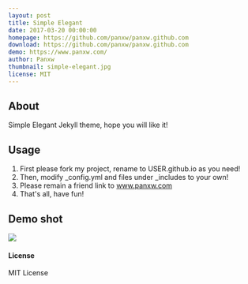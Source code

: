 ```yaml
---
layout: post
title: Simple Elegant
date: 2017-03-20 00:00:00
homepage: https://github.com/panxw/panxw.github.com
download: https://github.com/panxw/panxw.github.com
demo: https://www.panxw.com/
author: Panxw
thumbnail: simple-elegant.jpg
license: MIT
---
```

## About
Simple Elegant Jekyll theme, hope you will like it!

## Usage
1. First please fork my project, rename to USER.github.io as you need!  
2. Then, modify _config.yml and files under _includes to your own!  
3. Please remain a friend link to www.panxw.com  
4. That's all, have fun!  

## Demo shot
![](https://github.com/panxw/jekyllthemes/blob/master/thumbnails/simple-elegant_shot.jpg?raw=true)


#### License

MIT License
